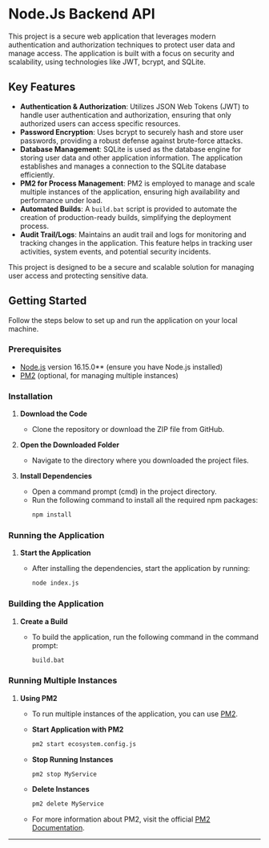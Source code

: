 # Node.Js Backend API

This project is a secure web application that leverages modern authentication and authorization techniques to protect user data and manage access. The application is built with a focus on security and scalability, using technologies like JWT, bcrypt, and SQLite.

## Key Features

- **Authentication & Authorization**: Utilizes JSON Web Tokens (JWT) to handle user authentication and authorization, ensuring that only authorized users can access specific resources.
- **Password Encryption**: Uses bcrypt to securely hash and store user passwords, providing a robust defense against brute-force attacks.
- **Database Management**: SQLite is used as the database engine for storing user data and other application information. The application establishes and manages a connection to the SQLite database efficiently.
- **PM2 for Process Management**: PM2 is employed to manage and scale multiple instances of the application, ensuring high availability and performance under load.
- **Automated Builds**: A `build.bat` script is provided to automate the creation of production-ready builds, simplifying the deployment process.
- **Audit Trail/Logs**: Maintains an audit trail and logs for monitoring and tracking changes in the application. This feature helps in tracking user activities, system events, and potential security incidents.

This project is designed to be a secure and scalable solution for managing user access and protecting sensitive data.

## Getting Started

Follow the steps below to set up and run the application on your local machine.

### Prerequisites

- [Node.js](https://nodejs.org/) version 16.15.0** (ensure you have Node.js installed)
- [PM2](https://pm2.keymetrics.io/) (optional, for managing multiple instances)

### Installation

1. **Download the Code**

   - Clone the repository or download the ZIP file from GitHub.

2. **Open the Downloaded Folder**

   - Navigate to the directory where you downloaded the project files.

3. **Install Dependencies**

   - Open a command prompt (cmd) in the project directory.
   - Run the following command to install all the required npm packages:
     ```bash
     npm install
     ```

### Running the Application

1. **Start the Application**

   - After installing the dependencies, start the application by running:
     ```bash
     node index.js
     ```

### Building the Application

1. **Create a Build**

   - To build the application, run the following command in the command prompt:
     ```bash
     build.bat
     ```

### Running Multiple Instances

1. **Using PM2**

   - To run multiple instances of the application, you can use [PM2](https://pm2.keymetrics.io/docs/usage/process-management/).

   - **Start Application with PM2**
     ```bash
     pm2 start ecosystem.config.js
     ```

   - **Stop Running Instances**
     ```bash
     pm2 stop MyService
     ```

   - **Delete Instances**
     ```bash
     pm2 delete MyService
     ```

   - For more information about PM2, visit the official [PM2 Documentation](https://pm2.keymetrics.io/docs/usage/process-management/).

---
